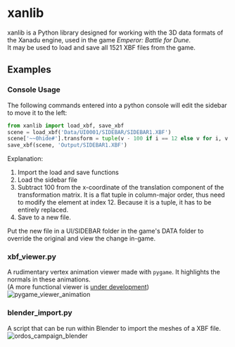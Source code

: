 # xanlib
xanlib is a Python library designed for working with the 3D data formats of the Xanadu engine, used in the game *Emperor: Battle for Dune*.  
It may be used to load and save all 1521 XBF files from the game.

## Examples
### Console Usage
The following commands entered into a python console will edit the sidebar to move it to the left:
```python
from xanlib import load_xbf, save_xbf
scene = load_xbf('Data/UI0001/SIDEBAR/SIDEBAR1.XBF')
scene['~~0hide#'].transform = tuple(v - 100 if i == 12 else v for i, v in enumerate(scene['~~0hide#'].transform))
save_xbf(scene, 'Output/SIDEBAR1.XBF')
```
Explanation:
1. Import the load and save functions
2. Load the sidebar file
3. Subtract 100 from the x-coordinate of the translation component of the transformation matrix. It is a flat tuple in column-major order, thus need to modify the element at index 12. Because it is a tuple, it has to be entirely replaced.
4. Save to a new file.

Put the new file in a UI/SIDEBAR folder in the game's DATA folder to override the original and view the change in-game.

### xbf_viewer.py
A rudimentary vertex animation viewer made with `pygame`. It highlights the normals in these animations.  
(A more functional viewer is [under development](https://github.com/Lunaji/Xanadu-Animation-Viewer))
![pygame_viewer_animation](https://github.com/user-attachments/assets/b20e0c67-2c84-48ac-9d34-cf5c22e3478e)

### blender_import.py
A script that can be run within Blender to import the meshes of a XBF file.
![ordos_campaign_blender](https://github.com/user-attachments/assets/3dd75366-c3ed-44a4-8374-54ddffd868ed)

